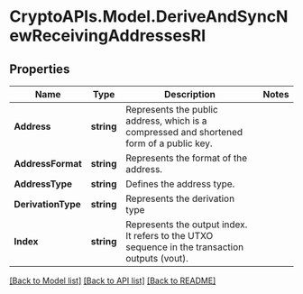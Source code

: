 # CryptoAPIs.Model.DeriveAndSyncNewReceivingAddressesRI

## Properties

Name | Type | Description | Notes
------------ | ------------- | ------------- | -------------
**Address** | **string** | Represents the public address, which is a compressed and shortened form of a public key. | 
**AddressFormat** | **string** | Represents the format of the address. | 
**AddressType** | **string** | Defines the address type. | 
**DerivationType** | **string** | Represents the derivation type | 
**Index** | **string** | Represents the output index. It refers to the UTXO sequence in the transaction outputs (vout). | 

[[Back to Model list]](../README.md#documentation-for-models) [[Back to API list]](../README.md#documentation-for-api-endpoints) [[Back to README]](../README.md)

